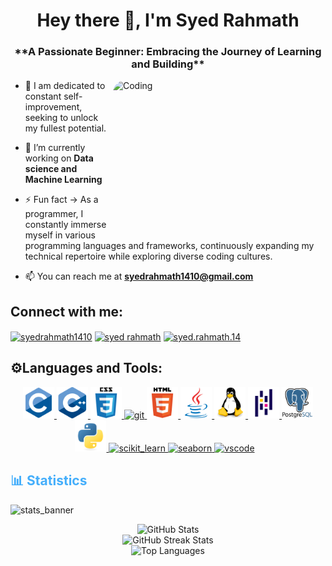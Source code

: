 
<h1 align="center">Hey there 👋, I'm Syed Rahmath</h1>
<p></p>
<h3 align="center">**A Passionate Beginner: Embracing the Journey of Learning and Building**</h3>
<img align="right" alt="Coding" height="250"width="340" src="https://media.giphy.com/media/qgQUggAC3Pfv687qPC/giphy.gif" style="display: inline-block; border-radius: 20px; overflow: hidden;">	

- 🔭  I am dedicated to constant self-improvement, seeking to unlock my fullest potential.

- 🌱 I’m currently working on **Data science and Machine Learning**



- ⚡ Fun fact -> As a programmer, I constantly immerse myself in various programming languages and frameworks, continuously expanding my technical repertoire while exploring diverse coding cultures.
- 📫 You can reach me at **syedrahmath1410@gmail.com**
<div>
<h2 align="left">Connect with me:</h2>
<p align="left">
<a href="https://twitter.com/syedrahmath1410" target="blank"><img align="center" src="https://raw.githubusercontent.com/rahuldkjain/github-profile-readme-generator/master/src/images/icons/Social/twitter.svg" alt="syedrahmath1410" height="40" width="50" /></a>
<a href="https://linkedin.com/in/syed rahmath" target="blank"><img align="center" src="https://raw.githubusercontent.com/rahuldkjain/github-profile-readme-generator/master/src/images/icons/Social/linked-in-alt.svg" alt="syed rahmath" height="40" width="50" /></a>
<a href="https://instagram.com/syed.rahmath.14" target="blank"><img align="center" src="https://raw.githubusercontent.com/rahuldkjain/github-profile-readme-generator/master/src/images/icons/Social/instagram.svg" alt="syed.rahmath.14" height="40" width="50" /></a>
</p></div>

<h2 align="left">⚙️Languages and Tools:</h2>
<div align="center">
  <a href="https://www.cprogramming.com/" target="_blank" rel="noreferrer"> <img src="https://raw.githubusercontent.com/devicons/devicon/master/icons/c/c-original.svg" alt="c" width="50" height="50"/> </a> <a href="https://www.w3schools.com/cpp/" target="_blank" rel="noreferrer"> <img src="https://raw.githubusercontent.com/devicons/devicon/master/icons/cplusplus/cplusplus-original.svg" alt="cplusplus" width="50" height="50"/> </a> <a href="https://www.w3schools.com/css/" target="_blank" rel="noreferrer"> <img src="https://raw.githubusercontent.com/devicons/devicon/master/icons/css3/css3-original-wordmark.svg" alt="css3" width="50" height="50"/> </a> <a href="https://git-scm.com/" target="_blank" rel="noreferrer"> <img src="https://www.vectorlogo.zone/logos/git-scm/git-scm-icon.svg" alt="git" width="50" height="50"/> </a> <a href="https://www.w3.org/html/" target="_blank" rel="noreferrer"> <img src="https://raw.githubusercontent.com/devicons/devicon/master/icons/html5/html5-original-wordmark.svg" alt="html5" width="50" height="50"/> </a> <a href="https://www.java.com" target="_blank" rel="noreferrer"> <img src="https://raw.githubusercontent.com/devicons/devicon/master/icons/java/java-original.svg" alt="java" width="50" height="50"/> </a> <a href="https://www.linux.org/" target="_blank" rel="noreferrer"> <img src="https://raw.githubusercontent.com/devicons/devicon/master/icons/linux/linux-original.svg" alt="linux" width="50" height="50"/> </a> <a href="https://pandas.pydata.org/" target="_blank" rel="noreferrer"> <img src="https://raw.githubusercontent.com/devicons/devicon/2ae2a900d2f041da66e950e4d48052658d850630/icons/pandas/pandas-original.svg" alt="pandas" width="50" height="50"/> </a> <a href="https://www.postgresql.org" target="_blank" rel="noreferrer"> <img src="https://raw.githubusercontent.com/devicons/devicon/master/icons/postgresql/postgresql-original-wordmark.svg" alt="postgresql" width="50" height="50"/> </a> <a href="https://www.python.org" target="_blank" rel="noreferrer"> <img src="https://raw.githubusercontent.com/devicons/devicon/master/icons/python/python-original.svg" alt="python" width="50" height="50"/> </a> <a href="https://scikit-learn.org/" target="_blank" rel="noreferrer"> <img src="https://upload.wikimedia.org/wikipedia/commons/0/05/Scikit_learn_logo_small.svg" alt="scikit_learn" width="50" height="50"/> </a> <a href="https://seaborn.pydata.org/" target="_blank" rel="noreferrer"> <img src="https://seaborn.pydata.org/_images/logo-mark-lightbg.svg" alt="seaborn" width="50" height="50"/> </a> 
  <a href="https://code.visualstudio.com/" target="_blank" rel="noreferrer">
      <img  alt="vscode" height="50px" style="padding-right:10px;"src="https://cdn.jsdelivr.net/gh/devicons/devicon/icons/vscode/vscode-original.svg"/>
  </a></p>
</div>
<h2 style="color: #44AEFB">📊 Statistics</h2>

![stats_banner](https://user-images.githubusercontent.com/78341798/194534778-d662496c-ae00-4e8d-ae9b-b90912054e7f.gif)

<div align="center">
    <img src="https://github-readme-stats.vercel.app/api?username=sdrahmath&theme=default&hide_border=false&include_all_commits=false&count_private=false&border_radius=20" alt="GitHub Stats">
    <br>
    <img src="https://github-readme-streak-stats.herokuapp.com/?user=sdrahmath&theme=default&hide_border=false&border_radius=20" alt="GitHub Streak Stats">
    <br>
    <img src="https://github-readme-stats.vercel.app/api/top-langs/?username=sdrahmath&theme=default&hide_border=false&include_all_commits=false&count_private=false&layout=compact&border_radius=20" alt="Top Languages">
</div>


<!---
sdrahmath/sdrahmath is a ✨ special ✨ repository because its `README.md` (this file) appears on your GitHub profile.
You can click the Preview link to take a look at your changes.
--->
<!-- Proudly created with GPRM ( https://gprm.itsvg.in ) -->
